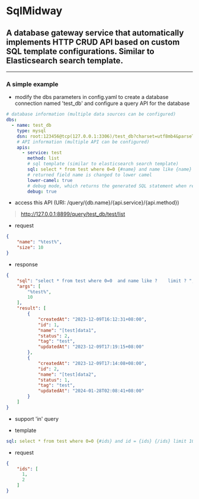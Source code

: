 # SqlMidway

## A database gateway service that automatically implements HTTP CRUD API based on custom SQL template configurations. Similar to Elasticsearch search template.

***

### A simple example

* modify the dbs parameters in config.yaml to create a database connection named 'test_db' and configure a query API for the database

```yaml
# database information (multiple data sources can be configured)
dbs:
  - name: test_db
    type: mysql
    dsn: root:123456@tcp(127.0.0.1:3306)/test_db?charset=utf8mb4&parseTime=True&loc=Local
    # API information (multiple API can be configured)
    apis:
      - service: test
        method: list
        # sql template (similar to elasticsearch search template)
        sql: select * from test where 0=0 {#name} and name like {name} {/name} {#id} and id = {id} {/id} {#size} limit {size} {/size}
        # returned field name is changed to lower camel
        lower-camel: true
        # debug mode, which returns the generated SQL statement when responding to the result
        debug: true
```

* access this API (URI: /query/{db.name}/{api.service}/{api.method})

> http://127.0.0.1:8899/query/test_db/test/list

* request

```json
{
    "name": "%test%",
    "size": 10
}
```

* response

```json
{
	"sql": "select * from test where 0=0  and name like ?    limit ? ",
	"args": [
		"%test%",
		10
	],
	"result": [
		{
			"createdAt": "2023-12-09T16:12:31+08:00",
			"id": 1,
			"name": "[test]data1",
			"status": 2,
			"tag": "test",
			"updatedAt": "2023-12-09T17:19:15+08:00"
		},
		{
			"createdAt": "2023-12-09T17:14:08+08:00",
			"id": 2,
			"name": "[test]data2",
			"status": 1,
			"tag": "test",
			"updatedAt": "2024-01-28T02:08:41+08:00"
		}
	]
}
```

* support 'in' query

* template

```yaml
sql: select * from test where 0=0 {#ids} and id = {ids} {/ids} limit 100
```

* request

```json
{
    "ids": [
      1,
      2
    ]
}
```